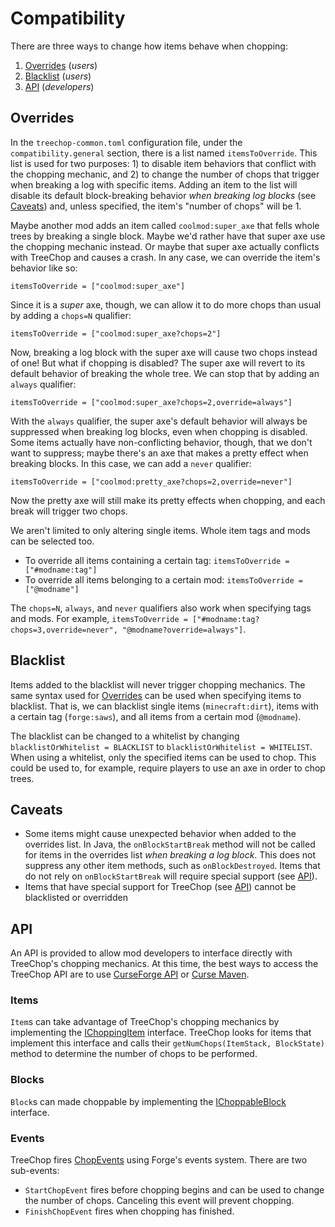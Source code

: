 # Compatibility

There are three ways to change how items behave when chopping:
1. [Overrides](#overrides) (*users*)
1. [Blacklist](#blacklist) (*users*)
1. [API](#api) (*developers*)

## Overrides

In the `treechop-common.toml` configuration file, under the `compatibility.general` section, there is a list named `itemsToOverride`. This list is used for two purposes: 1) to disable item behaviors that conflict with the chopping mechanic, and 2) to change the number of chops that trigger when breaking a log with specific items. Adding an item to the list will disable its default block-breaking behavior *when breaking log blocks* (see [Caveats](#caveats)) and, unless specified, the item's "number of chops" will be 1.

Maybe another mod adds an item called `coolmod:super_axe` that fells whole trees by breaking a single block. Maybe we'd rather have that super axe use the chopping mechanic instead. Or maybe that super axe actually conflicts with TreeChop and causes a crash. In any case, we can override the item's behavior like so:

`itemsToOverride = ["coolmod:super_axe"]`

Since it is a *super* axe, though, we can allow it to do more chops than usual by adding a `chops=N` qualifier:

`itemsToOverride = ["coolmod:super_axe?chops=2"]`

Now, breaking a log block with the super axe will cause two chops instead of one! But what if chopping is disabled? The super axe will revert to its default behavior of breaking the whole tree. We can stop that by adding an `always` qualifier:

`itemsToOverride = ["coolmod:super_axe?chops=2,override=always"]`

With the `always` qualifier, the super axe's default behavior will always be suppressed when breaking log blocks, even when chopping is disabled. Some items actually have non-conflicting behavior, though, that we don't want to suppress; maybe there's an axe that makes a pretty effect when breaking blocks. In this case, we can add a `never` qualifier:

`itemsToOverride = ["coolmod:pretty_axe?chops=2,override=never"]`

Now the pretty axe will still make its pretty effects when chopping, and each break will trigger two chops.

We aren't limited to only altering single items. Whole item tags and mods can be selected too.
- To override all items containing a certain tag: `itemsToOverride = ["#modname:tag"]`
- To override all items belonging to a certain mod: `itemsToOverride = ["@modname"]`

The `chops=N`, `always`, and `never` qualifiers also work when specifying tags and mods. For example, `itemsToOverride = ["#modname:tag?chops=3,override=never", "@modname?override=always"]`.

## Blacklist

Items added to the blacklist will never trigger chopping mechanics. The same syntax used for [Overrides](#overrides) can be used when specifying items to blacklist. That is, we can blacklist single items (`minecraft:dirt`), items with a certain tag (`forge:saws`), and all items from a certain mod (`@modname`).

The blacklist can be changed to a whitelist by changing `blacklistOrWhitelist = BLACKLIST` to `blacklistOrWhitelist = WHITELIST`. When using a whitelist, only the specified items can be used to chop. This could be used to, for example, require players to use an axe in order to chop trees.

## Caveats

- Some items might cause unexpected behavior when added to the overrides list. In Java, the `onBlockStartBreak` method will not be called for items in the overrides list *when breaking a log block*. This does not suppress any other item methods, such as `onBlockDestroyed`. Items that do not rely on `onBlockStartBreak` will require special support (see [API](#api)).
- Items that have special support for TreeChop (see [API](#api)) cannot be blacklisted or overridden

## API

An API is provided to allow mod developers to interface directly with TreeChop's chopping mechanics. At this time, the best ways to access the TreeChop API are to use [CurseForge API](https://support.curseforge.com/en/support/solutions/articles/9000197321-curseforge-api) or [Curse Maven](https://www.cursemaven.com/).

### Items

`Item`s can take advantage of TreeChop's chopping mechanics by implementing the [IChoppingItem](https://github.com/hammertater/treechop/blob/main/src/main/java/ht/treechop/api/IChoppingItem.java]) interface. TreeChop looks for items that implement this interface and calls their `getNumChops(ItemStack, BlockState)` method to determine the number of chops to be performed.

### Blocks

`Block`s can made choppable by implementing the [IChoppableBlock](https://github.com/hammertater/treechop/blob/main/src/main/java/ht/treechop/api/IChoppableBlock.java) interface.

### Events

TreeChop fires [ChopEvents](https://github.com/hammertater/treechop/blob/main/src/main/java/ht/treechop/common/event/ChopEvent.java) using Forge's events system. There are two sub-events:
- `StartChopEvent` fires before chopping begins and can be used to change the number of chops. Canceling this event will prevent chopping.
- `FinishChopEvent` fires when chopping has finished.
